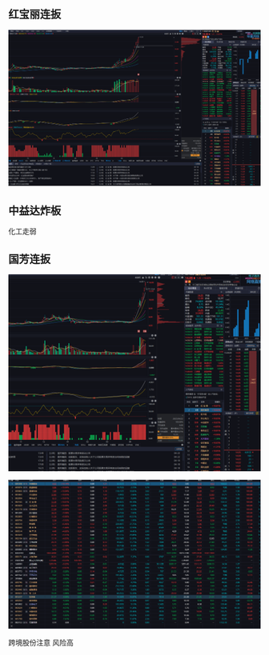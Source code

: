 ## 红宝丽连扳

![1.png](1.png)

## 中益达炸板

化工走弱

## 国芳连扳

![2.png](2.png)


![3.png](3.png)


跨境股份注意  风险高

